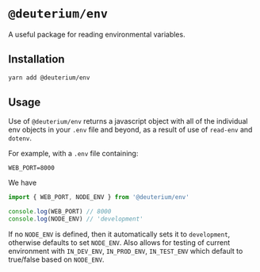 # `@deuterium/env`

A useful package for reading environmental variables.

## Installation

```bash
yarn add @deuterium/env
```

## Usage

Use of `@deuterium/env` returns a javascript object with all of the individual env objects in your `.env` file and beyond, as a result of use of `read-env` and `dotenv`.

For example, with a `.env` file containing:
```env
WEB_PORT=8000
```

We have 
```javascript
import { WEB_PORT, NODE_ENV } from '@deuterium/env'

console.log(WEB_PORT) // 8000
console.log(NODE_ENV) // 'development'
```

If no `NODE_ENV` is defined, then it automatically sets it to `development`, otherwise defaults to set `NODE_ENV`. Also allows for testing of current environment with `IN_DEV_ENV`, `IN_PROD_ENV`, `IN_TEST_ENV` which default to true/false based on `NODE_ENV`.

